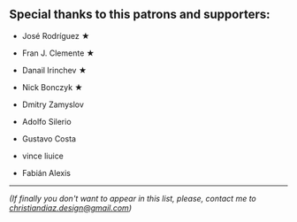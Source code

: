 ## Special thanks to this patrons and supporters:

 - José Rodrí­guez ★
 - Fran J. Clemente ★
 - Danail Irinchev ★
 - Nick Bonczyk ★

 - Dmitry Zamyslov
 - Adolfo Silerio
 - Gustavo Costa
 - vince liuice
 - Fabián Alexis


---
*(If finally you don't want to appear in this list, please, contact me to christiandiaz.design@gmail.com)*
